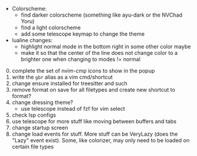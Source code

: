 - Colorscheme:
  - find darker colorscheme (something like ayu-dark or the NVChad Yoru)
  - find a light colorscheme
  - add some telescope keymap to change the theme
- lualine changes:
  - highlight normal mode in the bottom right in some other color maybe
  - make it so that the center of the line does not change color to a brighter one when changing to modes != normal

0. complete the set of nvim-cmp icons to show in the popup
1. write the `gbr` alias as a vim cmd/shortcut
2. change ensure installed for treesitter and such
3. remove format on save for all filetypes and create new shortcut to format?
4. change dressing theme?
   - use telescope instead of fzf for vim select
5. check lsp configs
6. use telescope for more stuff like moving between buffers and tabs
7. change startup screen
8. change load events for stuff. More stuff can be VeryLazy (does the "Lazy" event exist). Some, like colorizer, may only need to be loaded on certain file types
